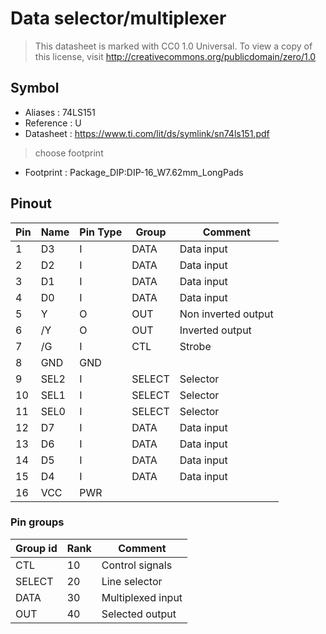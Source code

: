# Data selector/multiplexer

> This datasheet is marked with CC0 1.0
> Universal. To view a copy of this license, visit
> http://creativecommons.org/publicdomain/zero/1.0

## Symbol

* Aliases : 74LS151
* Reference : U
* Datasheet : https://www.ti.com/lit/ds/symlink/sn74ls151.pdf
> choose footprint
* Footprint : Package_DIP:DIP-16_W7.62mm_LongPads


## Pinout

|Pin|Name|Pin Type|Group|Comment|
|---|---|---|---|---|
|1|D3|I|DATA|Data input|
|2|D2|I|DATA|Data input|
|3|D1|I|DATA|Data input|
|4|D0|I|DATA|Data input|
|5|Y|O|OUT|Non inverted output|
|6|/Y|O|OUT|Inverted output|
|7|/G|I|CTL|Strobe|
|8|GND|GND|||
|9|SEL2|I|SELECT|Selector|
|10|SEL1|I|SELECT|Selector|
|11|SEL0|I|SELECT|Selector|
|12|D7|I|DATA|Data input|
|13|D6|I|DATA|Data input|
|14|D5|I|DATA|Data input|
|15|D4|I|DATA|Data input|
|16|VCC|PWR|||

### Pin groups

|Group id|Rank|Comment|
|---|---|---|
|CTL|10|Control signals|
|SELECT|20|Line selector|
|DATA|30|Multiplexed input|
|OUT|40|Selected output|
